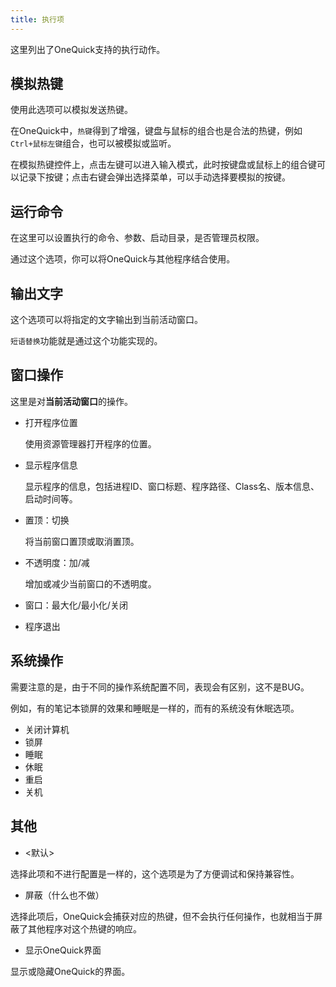 ```yaml
---
title: 执行项
---
```


这里列出了OneQuick支持的执行动作。

## 模拟热键

使用此选项可以模拟发送热键。

在OneQuick中，`热键`得到了增强，键盘与鼠标的组合也是合法的热键，例如`Ctrl+鼠标左键`组合，也可以被模拟或监听。

在模拟热键控件上，点击左键可以进入输入模式，此时按键盘或鼠标上的组合键可以记录下按键；点击右键会弹出选择菜单，可以手动选择要模拟的按键。

## 运行命令

在这里可以设置执行的命令、参数、启动目录，是否管理员权限。

通过这个选项，你可以将OneQuick与其他程序结合使用。

## 输出文字

这个选项可以将指定的文字输出到当前活动窗口。

`短语替换`功能就是通过这个功能实现的。

## 窗口操作

这里是对**当前活动窗口**的操作。

- 打开程序位置

    使用资源管理器打开程序的位置。

- 显示程序信息

    显示程序的信息，包括进程ID、窗口标题、程序路径、Class名、版本信息、启动时间等。

- 置顶：切换

    将当前窗口置顶或取消置顶。

- 不透明度：加/减

    增加或减少当前窗口的不透明度。

- 窗口：最大化/最小化/关闭

- 程序退出

## 系统操作

需要注意的是，由于不同的操作系统配置不同，表现会有区别，这不是BUG。

例如，有的笔记本锁屏的效果和睡眠是一样的，而有的系统没有休眠选项。

- 关闭计算机
- 锁屏
- 睡眠
- 休眠
- 重启
- 关机

## 其他

- <默认>

选择此项和不进行配置是一样的，这个选项是为了方便调试和保持兼容性。

- 屏蔽（什么也不做）

选择此项后，OneQuick会捕获对应的热键，但不会执行任何操作，也就相当于屏蔽了其他程序对这个热键的响应。

- 显示OneQuick界面

显示或隐藏OneQuick的界面。
